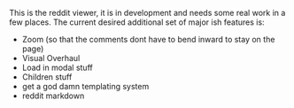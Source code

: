 This is the reddit viewer, it is in development and needs some real work in a few places.
The current desired additional set of major ish features is:

- Zoom (so that the comments dont have to bend inward to stay on the page)
- Visual Overhaul
- Load in modal stuff 
- Children stuff
- get a god damn templating system
- reddit markdown
